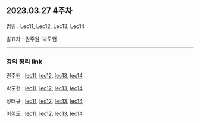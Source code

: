 ## 2023.03.27 4주차
범위 : Lec11, Lec12, Lec13, Lec14

발표자 : 권주원, 박도현

---
### 강의 정리 link

권주원 : [lec11](https://well-catsup-c9c.notion.site/Lec-11-Matrix-Spaces-Rank-1-Small-World-Graphs-1401df0df03243b295e0ff1450e44bbc), [lec12](https://well-catsup-c9c.notion.site/Lec-12-Graphs-Networks-Incidence-Matrices-cb6a33d03041488c91b7fb8058eacda8), [lec13](https://well-catsup-c9c.notion.site/Lec-13-Quiz-1-Review-7d04e040e63a4f558fa4ca0bfab584a9), [lec14](https://well-catsup-c9c.notion.site/Lec-14-Orthogonal-vectors-and-Subspaces-270d18374b834babb5404a4da0418c51)

박도현 : [lec11](https://dohlab.tistory.com/18), [lec12](https://dohlab.tistory.com/19), [lec13](https://dohlab.tistory.com/21), [lec14](https://dohlab.tistory.com/20)

성태규 : [lec11](https://velog.io/@tag_you/선형대수학-11장), [lec12](https://velog.io/@tag_you/선형대수학-12장), [lec13](), [lec14]()

이희도 : [lec11](https://acoustic-nasturtium-0b2.notion.site/Linear-algebra-lecture11-b1d68b8b7b5040b49ddf4d6c21e0ea34), [lec12](https://acoustic-nasturtium-0b2.notion.site/Linear-algebra-lecture12-9c10eb7c4e204d29874e1dc0d321fa86), [lec13](https://acoustic-nasturtium-0b2.notion.site/Linear-algebra-lecture13-38dbb1ad8bfe4d6db884cf33d3a60cf8), [lec14](https://acoustic-nasturtium-0b2.notion.site/Linear-algebra-lecture14-935ffb7f178f4006a136e55f190ad4cb)
